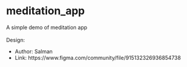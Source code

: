 # meditation_app
A simple demo of meditation app
<br />
<br />
Design: 
<ul>
<li>Author: Salman </li>
<li>Link: https://www.figma.com/community/file/915132326936854738</li>
</ul>

